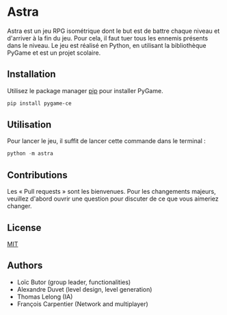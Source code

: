 # Astra

Astra est un jeu RPG isométrique dont le but est de battre chaque niveau et d'arriver à la fin du jeu. Pour cela, il faut tuer tous les ennemis présents dans le niveau. Le jeu est réalisé en Python, en utilisant la bibliothèque PyGame et est un projet scolaire.

## Installation

Utilisez le package manager [pip](https://pip.pypa.io/en/stable/) pour installer PyGame.

```bash
pip install pygame-ce
```

## Utilisation

Pour lancer le jeu, il suffit de lancer cette commande dans le terminal :

```python
python -m astra
```

## Contributions

Les « Pull requests » sont les bienvenues. Pour les changements majeurs, veuillez d'abord ouvrir une question pour discuter de ce que vous aimeriez changer.

## License

[MIT](https://choosealicense.com/licenses/mit/)

## Authors

- Loïc Butor (group leader, functionalities)
- Alexandre Duvet (level design, level generation)
- Thomas Lelong (IA)
- François Carpentier (Network and multiplayer)
